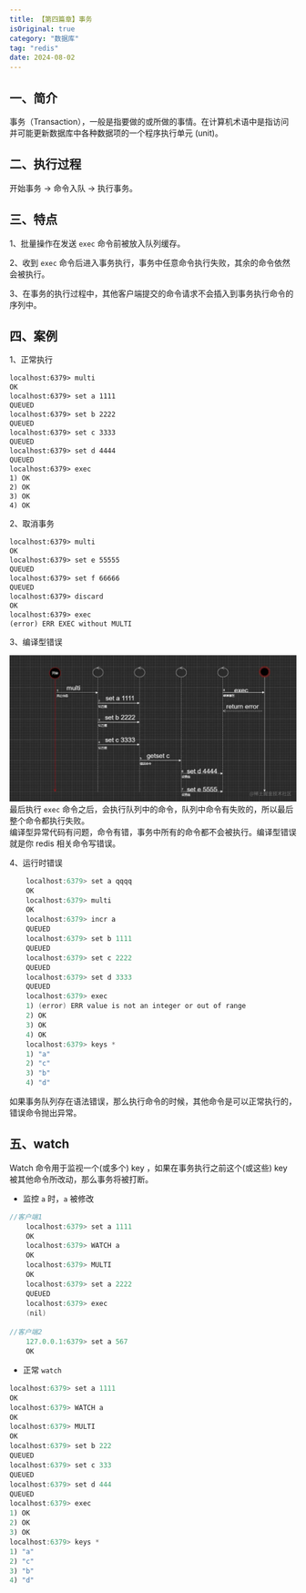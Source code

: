 ```yaml
---
title: 【第四篇章】事务
isOriginal: true
category: "数据库"
tag: "redis"
date: 2024-08-02
---
```


## 一、简介
事务（Transaction），一般是指要做的或所做的事情。在计算机术语中是指访问并可能更新数据库中各种数据项的一个程序执行单元 (unit)。

## 二、执行过程
开始事务 -> 命令入队 -> 执行事务。

## 三、特点
1、批量操作在发送 `exec` 命令前被放入队列缓存。  

2、收到 `exec` 命令后进入事务执行，事务中任意命令执行失败，其余的命令依然会被执行。  

3、在事务的执行过程中，其他客户端提交的命令请求不会插入到事务执行命令的序列中。
  
## 四、案例
1、正常执行
```shell
localhost:6379> multi
OK
localhost:6379> set a 1111
QUEUED
localhost:6379> set b 2222
QUEUED
localhost:6379> set c 3333
QUEUED
localhost:6379> set d 4444
QUEUED
localhost:6379> exec
1) OK
2) OK
3) OK
4) OK
```

2、取消事务
```shell
localhost:6379> multi
OK
localhost:6379> set e 55555
QUEUED
localhost:6379> set f 66666
QUEUED
localhost:6379> discard
OK
localhost:6379> exec
(error) ERR EXEC without MULTI
```

3、编译型错误

![redis-error](./bianyi-error.jpg)
  最后执行 `exec` 命令之后，会执行队列中的命令，队列中命令有失败的，所以最后整个命令都执行失败。  
  编译型异常代码有问题，命令有错，事务中所有的命令都不会被执行。编译型错误就是你 redis 相关命令写错误。
  
4、运行时错误
```java
    localhost:6379> set a qqqq
    OK
    localhost:6379> multi
    OK
    localhost:6379> incr a
    QUEUED
    localhost:6379> set b 1111
    QUEUED
    localhost:6379> set c 2222
    QUEUED
    localhost:6379> set d 3333
    QUEUED
    localhost:6379> exec
    1) (error) ERR value is not an integer or out of range
    2) OK
    3) OK
    4) OK
    localhost:6379> keys *
    1) "a"
    2) "c"
    3) "b"
    4) "d"
```
如果事务队列存在语法错误，那么执行命令的时候，其他命令是可以正常执行的，错误命令抛出异常。

## 五、watch
Watch 命令用于监视一个(或多个) key ，如果在事务执行之前这个(或这些) key 被其他命令所改动，那么事务将被打断。

- 监控 `a` 时，`a` 被修改
```java
//客户端1
    localhost:6379> set a 1111
    OK
    localhost:6379> WATCH a
    OK
    localhost:6379> MULTI
    OK
    localhost:6379> set a 2222
    QUEUED
    localhost:6379> exec
    (nil)

//客户端2
    127.0.0.1:6379> set a 567
    OK
```

- 正常 `watch`
```java
localhost:6379> set a 1111
OK
localhost:6379> WATCH a
OK
localhost:6379> MULTI
OK
localhost:6379> set b 222
QUEUED
localhost:6379> set c 333
QUEUED
localhost:6379> set d 444
QUEUED
localhost:6379> exec
1) OK
2) OK
3) OK
localhost:6379> keys *
1) "a"
2) "c"
3) "b"
4) "d"

```